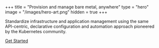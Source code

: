 +++
title = "Provision and manage bare metal, anywhere"
type = "hero"
image = "/images/hero-art.png"
hidden = true
+++

Standardize infrastructure and application management using the same API-centric, declarative configuration and automation approach pioneered by the Kubernetes community.

[Get Started](https://tinkerbell.org/setup/)
